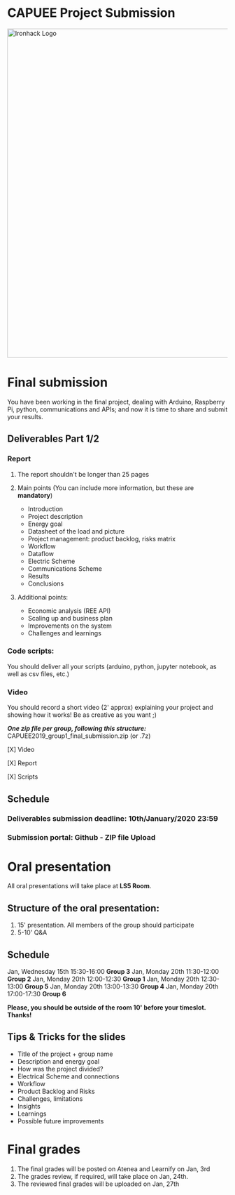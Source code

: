 # **CAPUEE Project Submission**


<img src="https://www.raconteur.net/wp-content/uploads/2019/02/FOE_p14_2.jpg" alt="Ironhack Logo" width="750"/>

# Final submission
 
 You have been working in the final project, dealing with Arduino, Raspberry Pi, python, communications and APIs; and now it is time to share and submit your results. 


 ## **Deliverables Part 1/2**
### Report 
1. The report shouldn't be longer than 25 pages
2. Main points (You can include more information, but these are **mandatory**)
    * Introduction
    * Project description
    * Energy goal
    * Datasheet of the load and picture
    * Project management: product backlog, risks matrix
    * Workflow
    * Dataflow
    * Electric Scheme
    * Communications Scheme 
    * Results
    * Conclusions 

3. Additional points: 
    * Economic analysis (REE API) 
    * Scaling up and business plan
    * Improvements on the system 
    * Challenges and learnings 
    

### Code scripts: 
You should deliver all your scripts (arduino, python, jupyter notebook, as well as csv files, etc.)
### Video 
You should record a short video (2' approx) explaining your project and showing how it works! Be as creative as you want ;) 

***One zip file per group, following this structure:*** 
    CAPUEE2019_group1_final_submission.zip (or .7z)

\[X] Video

\[X] Report 

\[X] Scripts

## Schedule 
 ### **Deliverables submission deadline**: 10th/January/2020 23:59
 ### **Submission portal:** Github - ZIP file Upload 
 

# Oral presentation

All oral presentations will take place at **LS5 Room**.

## Structure of the oral presentation: 
1. 15' presentation. All members of the group should participate
2. 5-10' Q&A

## Schedule 
Jan, Wednesday 15th 15:30-16:00 **Group 3** 
Jan, Monday 20th 11:30-12:00 **Group 2**
Jan, Monday 20th 12:00-12:30 **Group 1**
Jan, Monday 20th 12:30-13:00 **Group 5**
Jan, Monday 20th 13:00-13:30 **Group 4**
Jan, Monday 20th 17:00-17:30 **Group 6**

**Please, you should be outside of the room 10' before your timeslot. Thanks!**


## Tips & Tricks for the slides
* Title of the project + group name
* Description and energy goal 
* How was the project divided? 
* Electrical Scheme and connections
* Workflow 
* Product Backlog and Risks
* Challenges, limitations
* Insights 
* Learnings 
* Possible future improvements 

# Final grades

1. The final grades will be posted on Atenea and Learnify on Jan, 3rd
2. The grades review, if required, will take place on Jan, 24th. 
3. The reviewed final grades will be uploaded on Jan, 27th


